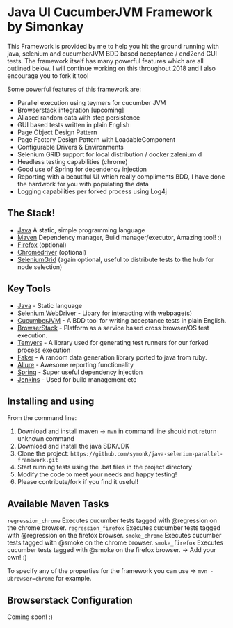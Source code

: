 Java UI CucumberJVM Framework by Simonkay
==================================
This Framework is provided by me to help you hit the ground running with java, selenium and cucumberJVM BDD based acceptance / end2end GUI tests.  The framework itself has many powerful features which are all outlined below.  I will continue working on this throughout 2018 and I also encourage you to fork it too!

Some powerful features of this framework are:
- Parallel execution using teymers for cucumber JVM
- Browserstack integration [upcoming]
- Aliased random data with step persistence
- GUI based tests written in plain English
- Page Object Design Pattern
- Page Factory Design Pattern with LoadableComponent
- Configurable Drivers & Environments
- Selenium GRID support for local distribution / docker zalenium d
- Headless testing capabilities (chrome)
- Good use of Spring for dependency injection
- Reporting with a beautiful UI which really compliments BDD, I have done the hardwork for you with populating the data
- Logging capabilities per forked process using Log4j

The Stack!
------------
- [Java](http://www.oracle.com/technetwork/java/javase/downloads/jdk8-downloads-2133151.html) A static, simple programming language
- [Maven](https://maven.apache.org/download.cgi) Dependency manager, Build manager/executor, Amazing tool! :)
- [Firefox](https://www.mozilla.org/en-US/firefox/new/) (optional)
- [Chromedriver](http://chromedriver.storage.googleapis.com/index.html) (optional)
- [SeleniumGrid](http://www.seleniumhq.org/projects/grid/) (again optional, useful to distribute tests to the hub for node selection)

Key Tools
---------

- [Java](https://docs.oracle.com/javase/7/docs/api/) - Static language
- [Selenium WebDriver](http://www.seleniumhq.org/projects/webdriver/) - Libary for interacting with webpage(s)
- [CucumberJVM](https://cucumber.io/docs/reference/jvm) - A BDD tool for writing acceptance tests in plain English.
- [BrowserStack](https://www.browserstack.com/) - Platform as a service based cross browser/OS test execution.
- [Temyers](https://github.com/temyers/cucumber-jvm-parallel-plugin) - A library used for generating test runners for our forked process execution
- [Faker](https://github.com/DiUS/java-faker) - A random data generation library ported to java from ruby.
- [Allure](https://github.com/allure-framework/allure-cucumberjvm) - Awesome reporting functionality
- [Spring](https://spring.io/) - Super useful dependency injection
- [Jenkins](https://jenkins-ci.org/) - Used for build management etc

Installing and using
--------------------
From the command line:

1. Download and install maven -> `mvn` in command line should not return unknown command
2. Download and install the java SDK/JDK
3. Clone the project: `https://github.com/symonk/java-selenium-parallel-framework.git`
4. Start running tests using the .bat files in the project directory
5. Modify the code to meet your needs and happy testing!
6. Please contribute/fork if you find it useful!

Available Maven Tasks
--------------------

`regression_chrome` Executes cucumber tests tagged with @regression on the chrome browser.
`regression_firefox` Executes cucumber tests tagged with @regression on the firefox browser.
`smoke_chrome` Executes cucumber tests tagged with @smoke on the chrome browser.
`smoke_firefox` Executes cucumber tests tagged with @smoke on the firefox browser.
-> Add your own! :)

To specify any of the properties for the framework you can use =>
`mvn -Dbrowser=chrome` for example.


Browserstack Configuration
--------------------------

Coming soon! :)
